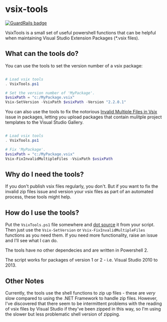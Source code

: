 vsix-tools
==========

[![GuardRails badge](https://badges.production.guardrails.io/dwmkerr/vsix-tools.svg)](https://www.guardrails.io)

VsixTools is a small set of useful powershell functions that can be helpful when
maintaining Visual Studio Extension Packages (*.vsix files).

What can the tools do?
----------------------

You can use the tools to set the version number of a vsix package:

````PowerShell

# Load vsix tools
. VsixTools.ps1

# Set the version number of 'MyPackage'.
$vsixPath = "c:/MyPackage.vsix"
Vsix-SetVersion -VsixPath $vsixPath -Version "2.2.0.1"

````

You can also use the tools to fix the notorious [Invalid Multiple Files in Vsix](http://stackoverflow.com/questions/9416467/invalid-multiple-zip-files-in-in-vsix) issue in packages, letting you upload packages that contain mulitple project templates to the Visual Studio Gallery.

````PowerShell

# Load vsix tools
. VsixTools.ps1

# Fix 'MyPackage'.
$vsixPath = "c:/MyPackage.vsix"
Vsix-FixInvalidMultipleFiles -VsixPath $vsixPath 

````

Why do I need the tools?
------------------------

If you don't publish vsix files regularly, you don't. But if you want to fix the invalid zip files issue and 
version your vsix files as part of an automated process, these tools might help.

How do I use the tools?
-----------------------

Put the ``VsixTools.ps1`` file somewhere and [dot source](http://technet.microsoft.com/en-us/library/ee176949.aspx#ECAA)
it from your script. Then just use the ``Vsix-SetVersion`` or ``Vsix-FixInvalidMultipleFiles`` functions as you need
them. If you need more functionality, raise an issue and I'll see what I can do.

The tools have no other dependecies and are written in Powershell 2.

The script works for packages of version 1 or 2 - i.e. Visual Studio 2010 to 2013.

Other Notes
-----------

Currently, the tools use the shell functions to zip up files - these are *very* slow compared to 
using the .NET Framework to handle zip files. However, I've discovered that there seem to be intermittent
problems with the reading of vsix files by Visual Studio if they've been zipped in this way, so I'm using
the slower but less problematic shell version of zipping.
